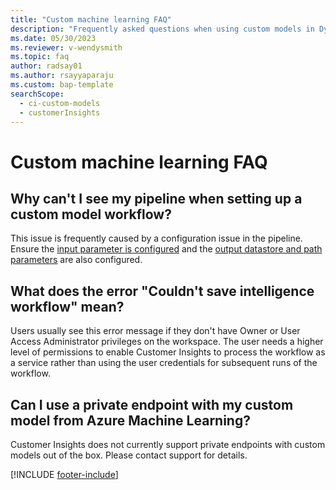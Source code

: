 ```yaml
---
title: "Custom machine learning FAQ"
description: "Frequently asked questions when using custom models in Dynamics 365 Customer Insights."
ms.date: 05/30/2023
ms.reviewer: v-wendysmith
ms.topic: faq
author: radsay01
ms.author: rsayyaparaju
ms.custom: bap-template
searchScope: 
  - ci-custom-models
  - customerInsights
---
```


# Custom machine learning FAQ

## Why can't I see my pipeline when setting up a custom model workflow?

This issue is frequently caused by a configuration issue in the pipeline. Ensure the [input parameter is configured](/azure-machine-learning-experiments.md#dataset-configuration) and the [output datastore and path parameters](/azure-machine-learning-experiments.md#import-pipeline-data-into-customer-insights) are also configured.

## What does the error "Couldn't save intelligence workflow" mean?

Users usually see this error message if they don't have Owner or User Access Administrator privileges on the workspace. The user needs a higher level of permissions to enable Customer Insights to process the workflow as a service rather than using the user credentials for subsequent runs of the workflow.

## Can I use a private endpoint with my custom model from Azure Machine Learning?
  
Customer Insights does not currently support private endpoints with custom models out of the box. Please contact support for details.

[!INCLUDE [footer-include](includes/footer-banner.md)]
